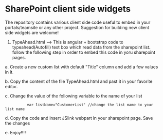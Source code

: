 # SharePoint client side widgets
The repository contains various client side code useful to embed in your portals/teamsite or any other project. Suggestion for building new client side widgets are welcome!



1. TypeAhead.html  --> This is angular + bootstrap code to typeahead(Autofill) text box which read data from the sharepoint list. 
follow the following step in order to embed this code in yoru sharepoint pages.


a. Create a new custom list with default "Title" column and add a few values in it.


b. Copy the content of the file TypeAhead.html and past it in your favorite editor.


c. Change the value of the following variable to the name of your list



              var listName="CustomerList" //change the list name to your list name
              
              
d. Copy the code and insert JSlink webpart in your sharepoint page. Save the changes


e. Enjoy!!!!


